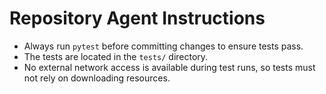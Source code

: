 # Repository Agent Instructions

- Always run `pytest` before committing changes to ensure tests pass.
- The tests are located in the `tests/` directory.
- No external network access is available during test runs, so tests must not rely on downloading resources.

